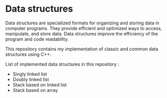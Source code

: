 # Data structures
Data structures are specialized formats for organizing and storing data in computer programs. They provide efficient and optimized ways to access, manipulate, and store data.
Data structures improve the efficiency of the program and code readability.

This repository contains my implementation of classic and common data structures using C++.

List of implemented data structures in this repository :
- Singly linked list
- Doubly linked list
- Stack based on linked list
- Stack based on array
